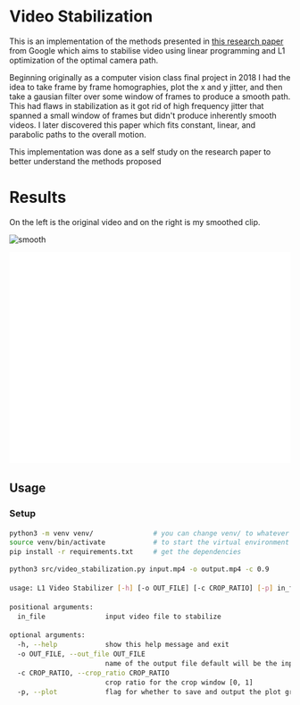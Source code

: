 # Video Stabilization

This is an implementation of the methods presented in [this research paper](https://static.googleusercontent.com/media/research.google.com/en//pubs/archive/37041.pdf) from Google which aims to stabilise video using linear programming and L1 optimization of the optimal camera path.

Beginning originally as a computer vision class final project in 2018 I had the idea to take frame by frame homographies, plot the x and y jitter, and then take a gausian filter over some window of frames to produce a smooth path. This had flaws in stabilization as it got rid of high frequency jitter that spanned a small window of frames but didn't produce inherently smooth videos. I later discovered this paper which fits constant, linear, and parabolic paths to the overall motion.

This implementation was done as a self study on the research paper to better understand the methods proposed

# Results

On the left is the original video and on the right is my smoothed clip. 

![smooth](/results/results.gif)

![motion](/results/path.png)

## Usage

### Setup
```bash
python3 -m venv venv/               # you can change venv/ to whatever you want your virtual environment directory to be called
source venv/bin/activate            # to start the virtual environment 
pip install -r requirements.txt     # get the dependencies 
```

```bash
python3 src/video_stabilization.py input.mp4 -o output.mp4 -c 0.9

usage: L1 Video Stabilizer [-h] [-o OUT_FILE] [-c CROP_RATIO] [-p] in_file

positional arguments:
  in_file               input video file to stabilize

optional arguments:
  -h, --help            show this help message and exit
  -o OUT_FILE, --out_file OUT_FILE
                        name of the output file default will be the input file name with the suffix _stable
  -c CROP_RATIO, --crop_ratio CROP_RATIO
                        crop ratio for the crop window [0, 1]
  -p, --plot            flag for whether to save and output the plot graphs
```